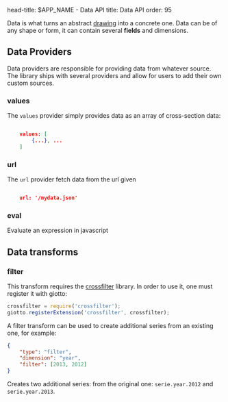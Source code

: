 head-title: $APP_NAME - Data API
title: Data API
order: 95

Data is what turns an abstract [drawing] into a concrete one. Data can be of any
shape or form, it can contain several **fields** and dimensions.

## Data Providers

Data providers are responsible for providing data from whatever source. The library ships
with several providers and allow for users to add their own custom sources.

### values

The ``values`` provider simply provides data as an array of cross-section data:

```json

    values: [
        {...}, ...
    ]
```

### url

The ``url`` provider fetch data from the url given

```json

    url: '/mydata.json'
```

### eval

Evaluate an expression in javascript


## Data transforms

### filter

This transform requires the [crossfilter][] library.
In order to use it, one must register it with giotto:
```javascript
crossfilter = require('crossfilter');
giotto.registerExtension('crossfilter', crossfilter); 
```
A filter transform can be used to create additional series from an existing one, for example:
```json
{
    "type": "filter",
    "dimension": "year",
    "filter": [2013, 2012]
}
```
Creates two additional series: from the original one: ``serie.year.2012`` and ``serie.year.2013``.


[paper]: /api/paper "paper API"
[drawing]: /api/drawing "drawing API"
[crossfilter]: https://github.com/square/crossfilter
